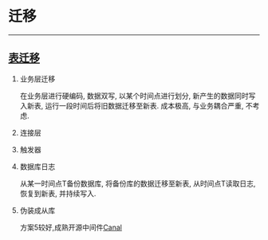 # 迁移

--------------------

## [表迁移](https://blog.csdn.net/piaoruiqing/article/details/102769188)

1. 业务层迁移

   在业务层进行硬编码, 数据双写, 以某个时间点进行划分, 新产生的数据同时写入新表, 运行一段时间后将旧数据迁移至新表. 成本极高, 与业务耦合严重, 不考虑.

2. 连接层
3. 触发器
4. 数据库日志

    从某一时间点T备份数据库, 将备份库的数据迁移至新表, 从时间点T读取日志, 恢复到新表, 并持续写入.

5. 伪装成从库
   
   方案5较好,成熟开源中间件[Canal](https://github.com/alibaba/canal)